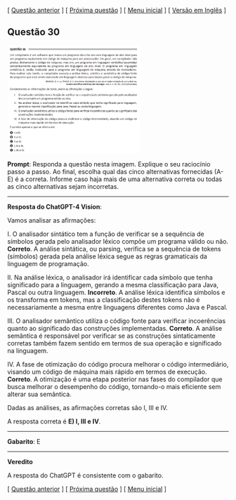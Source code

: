 \[ [Questão anterior](q29-por.md) \] \[ [Próxima questão](q31-por.md) \] \[ [Menu inicial](/README.md) \] \[ [Versão em Inglês](q30-eng.md) \] 

## Questão 30 ##

<img src="q30-image.png" alt="Question 30 image file" width="60%" height="60%">

**Prompt**: Responda a questão nesta imagem. Explique o seu raciocínio passo a passo. Ao final, escolha qual das cinco alternativas fornecidas (A-E) é a correta. Informe caso haja mais de uma alternativa correta ou todas as cinco alternativas sejam incorretas.

---

**Resposta do ChatGPT-4 Vision**: 

Vamos analisar as afirmações:

I. O analisador sintático tem a função de verificar se a sequência de símbolos gerada pelo analisador léxico compõe um programa válido ou não.
**Correto**. A análise sintática, ou parsing, verifica se a sequência de tokens (símbolos) gerada pela análise léxica segue as regras gramaticais da linguagem de programação.

II. Na análise léxica, o analisador irá identificar cada símbolo que tenha significado para a linguagem, gerando a mesma classificação para Java, Pascal ou outra linguagem.
**Incorreto**. A análise léxica identifica símbolos e os transforma em tokens, mas a classificação destes tokens não é necessariamente a mesma entre linguagens diferentes como Java e Pascal.

III. O analisador semântico utiliza o código fonte para verificar incoerências quanto ao significado das construções implementadas.
**Correto**. A análise semântica é responsável por verificar se as construções sintaticamente corretas também fazem sentido em termos de sua operação e significado na linguagem.

IV. A fase de otimização do código procura melhorar o código intermediário, visando um código de máquina mais rápido em termos de execução.
**Correto**. A otimização é uma etapa posterior nas fases do compilador que busca melhorar o desempenho do código, tornando-o mais eficiente sem alterar sua semântica.

Dadas as análises, as afirmações corretas são I, III e IV.

A resposta correta é **E) I, III e IV**.

---

**Gabarito**: E

---

**Veredito**

A resposta do ChatGPT é consistente com o gabarito.

\[ [Questão anterior](q29-por.md) \] \[ [Próxima questão](q31-por.md) \] \[ [Menu inicial](/README.md) \]
